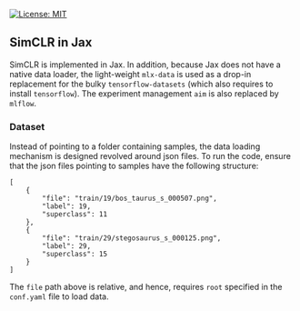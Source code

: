 [![License: MIT](https://img.shields.io/badge/License-MIT-green.svg)](https://opensource.org/licenses/MIT)

## SimCLR in Jax
SimCLR is implemented in Jax. In addition, because Jax does not have a native data loader, the light-weight `mlx-data` is used as a drop-in replacement for the bulky `tensorflow-datasets` (which also requires to install `tensorflow`). The experiment management `aim` is also replaced by `mlflow`.

### Dataset
Instead of pointing to a folder containing samples, the data loading mechanism is designed revolved around json files. To run the code, ensure that the json files pointing to samples have the following structure:
```
[
    {
        "file": "train/19/bos_taurus_s_000507.png",
        "label": 19,
        "superclass": 11
    },
    {
        "file": "train/29/stegosaurus_s_000125.png",
        "label": 29,
        "superclass": 15
    }
]
```
The `file` path above is relative, and hence, requires `root` specified in the `conf.yaml` file to load data.